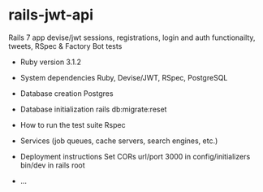 # rails-jwt-api

Rails 7 app devise/jwt sessions, registrations, login and auth functionailty, tweets, RSpec & Factory Bot tests

* Ruby version
3.1.2

* System dependencies
Ruby, Devise/JWT, RSpec, PostgreSQL

* Database creation
Postgres 

* Database initialization
rails db:migrate:reset

* How to run the test suite
Rspec

* Services (job queues, cache servers, search engines, etc.)

* Deployment instructions
Set CORs url/port 3000 in config/initializers  bin/dev in rails root
* ...
